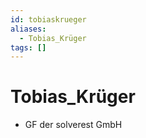 ```yaml
---
id: tobiaskrueger
aliases:
  - Tobias_Krüger
tags: []
---
```


# Tobias_Krüger

- GF der solverest GmbH

